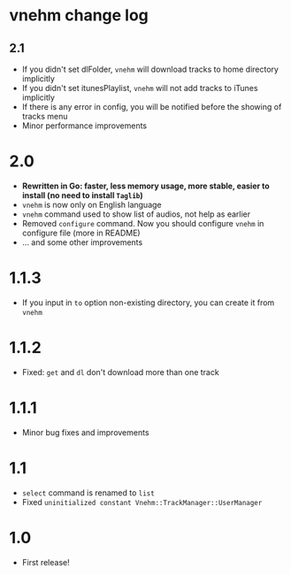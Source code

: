 # vnehm change log

## 2.1
* If you didn't set dlFolder, `vnehm` will download tracks to home directory implicitly
* If you didn't set itunesPlaylist, `vnehm` will not add tracks to iTunes implicitly
* If there is any error in config, you will be notified before the showing of
tracks menu
* Minor performance improvements

# 2.0
* **Rewritten in Go: faster, less memory usage, more stable, easier to install (no need to install `Taglib`)**
* `vnehm` is now only on English language
* `vnehm` command used to show list of audios, not help as earlier
* Removed `configure` command. Now you should configure `vnehm` in configure file (more in README)
* ... and some other improvements

# 1.1.3
* If you input in `to` option non-existing directory, you can create it from `vnehm`

# 1.1.2
* Fixed: `get` and `dl` don't download more than one track

# 1.1.1
* Minor bug fixes and improvements

# 1.1
* `select` command is renamed to `list`
* Fixed `uninitialized constant Vnehm::TrackManager::UserManager`

# 1.0
* First release!


